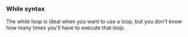 ### While syntax

The while loop is ideal when you want to use a loop, but you don't know how many times you'll have to execute that loop.


